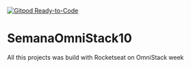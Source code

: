 [![Gitpod Ready-to-Code](https://img.shields.io/badge/Gitpod-Ready--to--Code-blue?logo=gitpod)](https://gitpod.io/#https://github.com/gabrielluis21/SemanaOmniStack10) 

# SemanaOmniStack10
All this projects was build with Rocketseat on  OmniStack week
